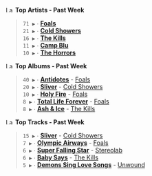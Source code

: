 <!--START_LASTFM_ARTISTS:{"period": "7day", "rows": 5}-->
<a href="https://last.fm" target="_blank"><img src="https://user-images.githubusercontent.com/17434202/215290617-e793598d-d7c9-428f-9975-156db1ba89cc.svg" alt="Last.fm Logo" width="18" height="13"/></a> **Top Artists - Past Week**

> `71 ▶️` ∙ **[Foals](https://www.last.fm/music/Foals)**<br/>
> `21 ▶️` ∙ **[Cold Showers](https://www.last.fm/music/Cold+Showers)**<br/>
> `16 ▶️` ∙ **[The Kills](https://www.last.fm/music/The+Kills)**<br/>
> `11 ▶️` ∙ **[Camp Blu](https://www.last.fm/music/Camp+Blu)**<br/>
> `10 ▶️` ∙ **[The Horrors](https://www.last.fm/music/The+Horrors)**<br/>
<!--END_LASTFM_ARTISTS-->

<!--START_LASTFM_ALBUMS:{"period": "7day", "rows": 5}-->
<a href="https://last.fm" target="_blank"><img src="https://user-images.githubusercontent.com/17434202/215290617-e793598d-d7c9-428f-9975-156db1ba89cc.svg" alt="Last.fm Logo" width="18" height="13"/></a> **Top Albums - Past Week**

> `40 ▶️` ∙ **[Antidotes](https://www.last.fm/music/Foals/Antidotes)** - [Foals](https://www.last.fm/music/Foals)<br/>
> `20 ▶️` ∙ **[Sliver](https://www.last.fm/music/Cold+Showers/Sliver)** - [Cold Showers](https://www.last.fm/music/Cold+Showers)<br/>
> `10 ▶️` ∙ **[Holy Fire](https://www.last.fm/music/Foals/Holy+Fire)** - [Foals](https://www.last.fm/music/Foals)<br/>
> `8 ▶️` ∙ **[Total Life Forever](https://www.last.fm/music/Foals/Total+Life+Forever)** - [Foals](https://www.last.fm/music/Foals)<br/>
> `8 ▶️` ∙ **[Ash & Ice](https://www.last.fm/music/The+Kills/Ash+&+Ice)** - [The Kills](https://www.last.fm/music/The+Kills)<br/>
<!--END_LASTFM_ALBUMS-->

<!--START_LASTFM_TRACKS:{"period": "7day", "rows": 5}-->
<a href="https://last.fm" target="_blank"><img src="https://user-images.githubusercontent.com/17434202/215290617-e793598d-d7c9-428f-9975-156db1ba89cc.svg" alt="Last.fm Logo" width="18" height="13"/></a> **Top Tracks - Past Week**

> `15 ▶️` ∙ **[Sliver](https://www.last.fm/music/Cold+Showers/_/Sliver)** - [Cold Showers](https://www.last.fm/music/Cold+Showers)<br/>
> `7 ▶️` ∙ **[Olympic Airways](https://www.last.fm/music/Foals/_/Olympic+Airways)** - [Foals](https://www.last.fm/music/Foals)<br/>
> `6 ▶️` ∙ **[Super Falling Star](https://www.last.fm/music/Stereolab/_/Super+Falling+Star)** - [Stereolab](https://www.last.fm/music/Stereolab)<br/>
> `6 ▶️` ∙ **[Baby Says](https://www.last.fm/music/The+Kills/_/Baby+Says)** - [The Kills](https://www.last.fm/music/The+Kills)<br/>
> `5 ▶️` ∙ **[Demons Sing Love Songs](https://www.last.fm/music/Unwound/_/Demons+Sing+Love+Songs)** - [Unwound](https://www.last.fm/music/Unwound)<br/>
<!--END_LASTFM_TRACKS-->